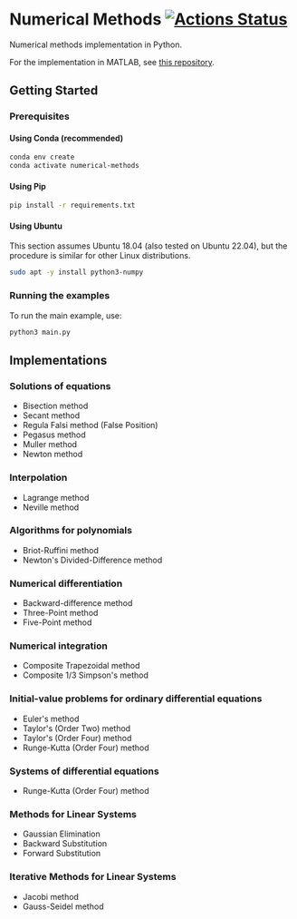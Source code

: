 # Numerical Methods [![Actions Status](https://github.com/cfgnunes/numerical-methods-python/workflows/build/badge.svg)](https://github.com/cfgnunes/numerical-methods-python/actions)

Numerical methods implementation in Python.

For the implementation in MATLAB, see [this repository](https://github.com/cfgnunes/numerical-methods-matlab).

## Getting Started

### Prerequisites

#### Using Conda (recommended)

```sh
conda env create
conda activate numerical-methods
```

#### Using Pip

```sh
pip install -r requirements.txt
```

#### Using Ubuntu

This section assumes Ubuntu 18.04 (also tested on Ubuntu 22.04), but the procedure is similar for other Linux distributions.

```sh
sudo apt -y install python3-numpy
```

### Running the examples

To run the main example, use:

```sh
python3 main.py
```

## Implementations

### Solutions of equations

- Bisection method
- Secant method
- Regula Falsi method (False Position)
- Pegasus method
- Muller method
- Newton method

### Interpolation

- Lagrange method
- Neville method

### Algorithms for polynomials

- Briot-Ruffini method
- Newton's Divided-Difference method

### Numerical differentiation

- Backward-difference method
- Three-Point method
- Five-Point method

### Numerical integration

- Composite Trapezoidal method
- Composite 1/3 Simpson's method

### Initial-value problems for ordinary differential equations

- Euler's method
- Taylor's (Order Two) method
- Taylor's (Order Four) method
- Runge-Kutta (Order Four) method

### Systems of differential equations

- Runge-Kutta (Order Four) method

### Methods for Linear Systems

- Gaussian Elimination
- Backward Substitution
- Forward Substitution

### Iterative Methods for Linear Systems

- Jacobi method
- Gauss-Seidel method
